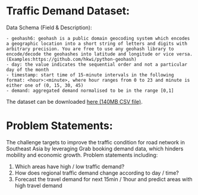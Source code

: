 # Traffic Demand Dataset:

Data Schema (Field & Description):

	- geohash6: geohash is a public domain geocoding system which encodes a geographic location into a short string of letters and digits with arbitrary precision. You are free to use any geohash library to encode/decode the geohashes into latitude and longitude or vice versa.(Examples:https://github.com/hkwi/python-geohash)
    - day: the value indicates the sequential order and not a particular day of the month
    - timestamp: start time of 15-minute intervals in the following format: <hour>:<minute>, where hour ranges from 0 to 23 and minute is either one of (0, 15, 30, 45)
    - demand: aggregated demand normalised to be in the range [0,1]

The dataset can be downloaded [here (140MB CSV file)](https://msftgrab.z23.web.core.windows.net/traffic/training.csv).

# Problem Statements:
 
The challenge targets to improve the traffic condition for road network in Southeast Asia by leveraging Grab booking demand data, which hinders mobility and economic growth. Problem statements including:

  1. Which areas have high / low traffic demand? 
  2. How does regional traffic demand change according to day / time?
  3. Forecast the travel demand for next 15min / 1hour and predict areas with high travel demand
